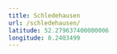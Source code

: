 ```yaml
---
title: Schledehausen
url: /schledehausen/
latitude: 52.279637400000006
longitude: 8.2403499
---
```

